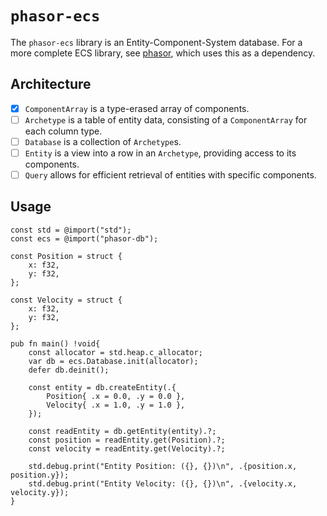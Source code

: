 # `phasor-ecs`

The `phasor-ecs` library is an Entity-Component-System database. For a more complete ECS library, see [phasor](https://github.com/b33j0r/phasor), which uses this as a dependency.

## Architecture

- [x] `ComponentArray` is a type-erased array of components.
- [ ] `Archetype` is a table of entity data, consisting of a `ComponentArray` for each column type.
- [ ] `Database` is a collection of `Archetype`s.
- [ ] `Entity` is a view into a row in an `Archetype`, providing access to its components.
- [ ] `Query` allows for efficient retrieval of entities with specific components.

## Usage

```zig
const std = @import("std");
const ecs = @import("phasor-db");

const Position = struct {
    x: f32,
    y: f32,
};

const Velocity = struct {
    x: f32,
    y: f32,
};

pub fn main() !void{
    const allocator = std.heap.c_allocator;
    var db = ecs.Database.init(allocator);
    defer db.deinit();

    const entity = db.createEntity(.{
        Position{ .x = 0.0, .y = 0.0 },
        Velocity{ .x = 1.0, .y = 1.0 },
    });

    const readEntity = db.getEntity(entity).?;
    const position = readEntity.get(Position).?;
    const velocity = readEntity.get(Velocity).?;

    std.debug.print("Entity Position: ({}, {})\n", .{position.x, position.y});
    std.debug.print("Entity Velocity: ({}, {})\n", .{velocity.x, velocity.y});
}
```
